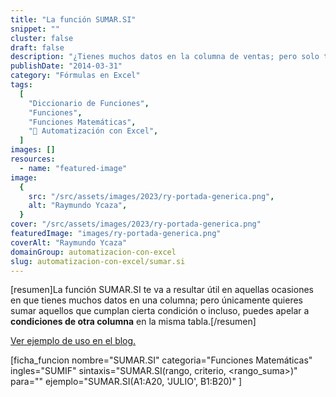 ```yaml
---
title: "La función SUMAR.SI"
snippet: ""
cluster: false
draft: false
description: "¿Tienes muchos datos en la columna de ventas; pero solo te interesa sumar las que se hicieron en julio? Entonces la función SUMAR.SI deberá formar parte de tu arsenal para Excel."
publishDate: "2014-03-31"
category: "Fórmulas en Excel"
tags:
  [
    "Diccionario de Funciones",
    "Funciones",
    "Funciones Matemáticas",
    "🤖 Automatización con Excel",
  ]
images: []
resources:
  - name: "featured-image"
image:
  {
    src: "/src/assets/images/2023/ry-portada-generica.png",
    alt: "Raymundo Ycaza",
  }
cover: "/src/assets/images/2023/ry-portada-generica.png"
featuredImage: "images/ry-portada-generica.png"
coverAlt: "Raymundo Ycaza"
domainGroup: automatizacion-con-excel
slug: automatizacion-con-excel/sumar.si
---
```


\[resumen\]La función SUMAR.SI te va a resultar útil en aquellas ocasiones en que tienes muchos datos en una columna; pero únicamente quieres sumar aquellos que cumplan cierta condición o incluso, puedes apelar a **condiciones de otra columna** en la misma tabla.\[/resumen\]

[Ver ejemplo de uso en el blog.](http://raymundoycaza.com/funcion-sumar-si/ "Ver ejemplo de uso")

\[ficha_funcion nombre="SUMAR.SI" categoria="Funciones Matemáticas" ingles="SUMIF" sintaxis="SUMAR.SI(rango, criterio, <rango_suma>)" para="" ejemplo="SUMAR.SI(A1:A20, 'JULIO', B1:B20)" \]
